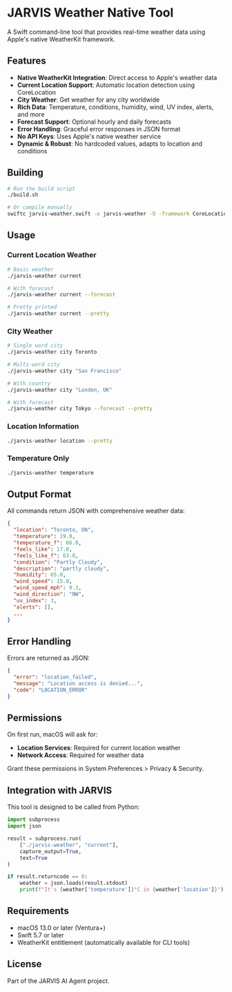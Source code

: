 # JARVIS Weather Native Tool

A Swift command-line tool that provides real-time weather data using Apple's native WeatherKit framework.

## Features

- **Native WeatherKit Integration**: Direct access to Apple's weather data
- **Current Location Support**: Automatic location detection using CoreLocation
- **City Weather**: Get weather for any city worldwide
- **Rich Data**: Temperature, conditions, humidity, wind, UV index, alerts, and more
- **Forecast Support**: Optional hourly and daily forecasts
- **Error Handling**: Graceful error responses in JSON format
- **No API Keys**: Uses Apple's native weather service
- **Dynamic & Robust**: No hardcoded values, adapts to location and conditions

## Building

```bash
# Run the build script
./build.sh

# Or compile manually
swiftc jarvis-weather.swift -o jarvis-weather -O -framework CoreLocation -framework WeatherKit -framework ArgumentParser
```

## Usage

### Current Location Weather
```bash
# Basic weather
./jarvis-weather current

# With forecast
./jarvis-weather current --forecast

# Pretty printed
./jarvis-weather current --pretty
```

### City Weather
```bash
# Single word city
./jarvis-weather city Toronto

# Multi-word city
./jarvis-weather city "San Francisco"

# With country
./jarvis-weather city "London, UK"

# With forecast
./jarvis-weather city Tokyo --forecast --pretty
```

### Location Information
```bash
./jarvis-weather location --pretty
```

### Temperature Only
```bash
./jarvis-weather temperature
```

## Output Format

All commands return JSON with comprehensive weather data:

```json
{
  "location": "Toronto, ON",
  "temperature": 19.0,
  "temperature_f": 66.0,
  "feels_like": 17.0,
  "feels_like_f": 63.0,
  "condition": "Partly Cloudy",
  "description": "partly cloudy",
  "humidity": 65.0,
  "wind_speed": 15.0,
  "wind_speed_mph": 9.3,
  "wind_direction": "NW",
  "uv_index": 3,
  "alerts": [],
  ...
}
```

## Error Handling

Errors are returned as JSON:

```json
{
  "error": "location_failed",
  "message": "Location access is denied...",
  "code": "LOCATION_ERROR"
}
```

## Permissions

On first run, macOS will ask for:
- **Location Services**: Required for current location weather
- **Network Access**: Required for weather data

Grant these permissions in System Preferences > Privacy & Security.

## Integration with JARVIS

This tool is designed to be called from Python:

```python
import subprocess
import json

result = subprocess.run(
    ["./jarvis-weather", "current"],
    capture_output=True,
    text=True
)

if result.returncode == 0:
    weather = json.loads(result.stdout)
    print(f"It's {weather['temperature']}°C in {weather['location']}")
```

## Requirements

- macOS 13.0 or later (Ventura+)
- Swift 5.7 or later
- WeatherKit entitlement (automatically available for CLI tools)

## License

Part of the JARVIS AI Agent project.